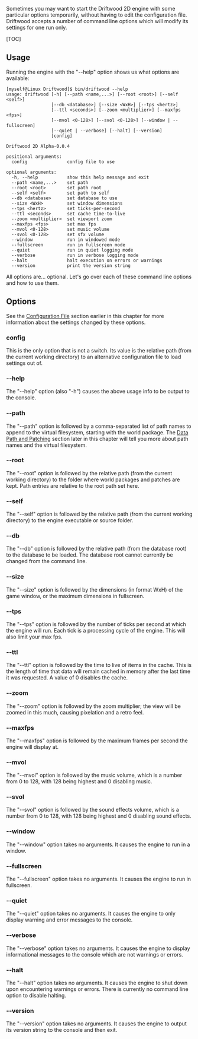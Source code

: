 Sometimes you may want to start the Driftwood 2D engine with some particular options temporarily, without having to edit the configuration file. Driftwood accepts a number of command line options which will modify its settings for one run only.

[TOC]

## Usage

Running the engine with the "--help" option shows us what options are available:

```
[myself@Linux Driftwood]$ bin/driftwood --help
usage: driftwood [-h] [--path <name,...>] [--root <root>] [--self <self>]
                 [--db <database>] [--size <WxH>] [--tps <hertz>]
                 [--ttl <seconds>] [--zoom <multiplier>] [--maxfps <fps>]
                 [--mvol <0-128>] [--svol <0-128>] [--window | --fullscreen]
                 [--quiet | --verbose] [--halt] [--version]
                 [config]

Driftwood 2D Alpha-0.0.4

positional arguments:
  config               config file to use

optional arguments:
  -h, --help           show this help message and exit
  --path <name,...>    set path
  --root <root>        set path root
  --self <self>        set path to self
  --db <database>      set database to use
  --size <WxH>         set window dimensions
  --tps <hertz>        set ticks-per-second
  --ttl <seconds>      set cache time-to-live
  --zoom <multiplier>  set viewport zoom
  --maxfps <fps>       set max fps
  --mvol <0-128>       set music volume
  --svol <0-128>       set sfx volume
  --window             run in windowed mode
  --fullscreen         run in fullscreen mode
  --quiet              run in quiet logging mode
  --verbose            run in verbose logging mode
  --halt               halt execution on errors or warnings
  --version            print the version string
```

All options are... optional. Let's go over each of these command line options and how to use them.

## Options

See the [Configuration File](Configuration_File) section earlier in this chapter for more information about the settings changed by these options.

### config

This is the only option that is not a switch. Its value is the relative path (from the current working directory) to an alternative configuration file to load settings out of.

### --help

The "--help" option (also "-h") causes the above usage info to be output to the console.

### --path

The "--path" option is followed by a comma-separated list of path names to append to the virtual filesystem, starting with the world package. The [Data Path and Patching](Data_Path_and_Patching) section later in this chapter will tell you more about path names and the virtual filesystem.

### --root

The "--root" option is followed by the relative path (from the current working directory) to the folder where world packages and patches are kept. Path entries are relative to the root path set here.

### --self

The "--self" option is followed by the relative path (from the current working directory) to the engine executable or source folder.

### --db

The "--db" option is followed by the relative path (from the database root) to the database to be loaded. The database root cannot currently be changed from the command line.

### --size

The "--size" option is followed by the dimensions (in format WxH) of the game window, or the maximum dimensions in fullscreen.

### --tps

The "--tps" option is followed by the number of ticks per second at which the engine will run. Each tick is a processing cycle of the engine. This will also limit your max fps.

### --ttl

The "--ttl" option is followed by the time to live of items in the cache. This is the length of time that data will remain cached in memory after the last time it was requested. A value of 0 disables the cache.

### --zoom

The "--zoom" option is followed by the zoom multiplier; the view will be zoomed in this much, causing pixelation and a retro feel.

### --maxfps

The "--maxfps" option is followed by the maximum frames per second the engine will display at.

### --mvol

The "--mvol" option is followed by the music volume, which is a number from 0 to 128, with 128 being highest and 0 disabling music.

### --svol

The "--svol" option is followed by the sound effects volume, which is a number from 0 to 128, with 128 being highest and 0 disabling sound effects.

### --window

The "--window" option takes no arguments. It causes the engine to run in a window.

### --fullscreen

The "--fullscreen" option takes no arguments. It causes the engine to run in fullscreen.

### --quiet

The "--quiet" option takes no arguments. It causes the engine to only display warning and error messages to the console.

### --verbose

The "--verbose" option takes no arguments. It causes the engine to display informational messages to the console which are not warnings or errors.

### --halt

The "--halt" option takes no arguments. It causes the engine to shut down upon encountering warnings or errors. There is currently no command line option to disable halting.

### --version

The "--version" option takes no arguments. It causes the engine to output its version string to the console and then exit.
